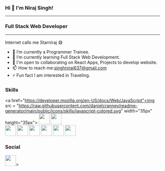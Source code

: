 ### Hi 👋 I'm Niraj Singh! <hr>
### Full Stack Web Developer <hr>
Internet calls me Starniraj :smile:

- 🔭 I’m currently a Programmer Trainee.
- 🌱 I’m currently learning Full Stack Web Development.
- 👯 I'm open to collaborating on React Apps, Projects to develop website.
- 📫 How to reach me:singhniraj637@gmail.com
- ⚡ Fun fact I am interested in Traveling.

### Skills
<a href="https://developer.mozilla.org/en-US/docs/Web/JavaScript"<img src = "https://raw.githubusercontent.com/danielcranney/readme-generator/main/public/icons/skills/javascript-colored.svg" width="35px" height="35px"></image></a>
<img  src = "https://raw.githubusercontent.com/danielcranney/readme-generator/main/public/icons/skills/html5-colored.svg" width="35px" height="35px"></image>
<img  src = "https://raw.githubusercontent.com/danielcranney/readme-generator/main/public/icons/skills/react-colored.svg" width="35px" height="35px"></image>  
<img  src = "https://raw.githubusercontent.com/danielcranney/readme-generator/main/public/icons/skills/css3-colored.svg" width="35px" height="35px"> </image>
<img  src = "https://raw.githubusercontent.com/danielcranney/readme-generator/main/public/icons/skills/bootstrap-colored.svg" width="35px" height="35px"></image>
<img  src = "https://raw.githubusercontent.com/danielcranney/readme-generator/main/public/icons/skills/nodejs-colored.svg" width="35px" height="35px"></image>
<img  src = "https://raw.githubusercontent.com/danielcranney/readme-generator/main/public/icons/skills/mongodb-colored.svg" width="35px" height="35px"></image>
<img  src = "https://raw.githubusercontent.com/danielcranney/readme-generator/main/public/icons/skills/mysql-colored.svg" width="35px" height="35px"></image>
<img  src = "https://raw.githubusercontent.com/danielcranney/readme-generator/main/public/icons/skills/heroku-colored.svg" width="35px" height="35px"></image>

### Social
<img  src = "https://raw.githubusercontent.com/danielcranney/readme-generator/main/public/icons/socials/linkedin.svg"  width="35px" height="35px">></image>








